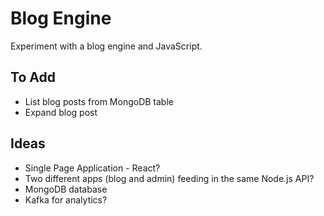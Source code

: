 # Blog Engine

Experiment with a blog engine and JavaScript.

## To Add

* List blog posts from MongoDB table
* Expand blog post

## Ideas

* Single Page Application - React?
* Two different apps (blog and admin) feeding in the same Node.js API?
* MongoDB database
* Kafka for analytics?
